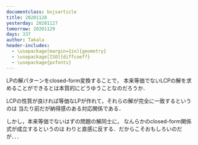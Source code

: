 ```yaml
---
documentclass: bxjsarticle
title: 20201128
yesterday: 20201127
tomorrow: 20201129
days: 337
author: Takala
header-includes:
  - \usepackage[margin=1in]{geometry}
  - \usepackage[ISO]{diffcoeff}
  - \usepackage{pxfonts}
---
```




LPの解パターンをclosed-form変換することで，
本来等価でないLCPの解を求めることができるとは本質的にどうゆうことなのだろうか．


LCPの性質が良ければ等価なLPが作れて，それらの解が完全に一致するというのは
当たり前だが納得感のある対応関係である．


しかし，本来等価でないはずの問題の解同士に，
なんらかのclosed-form関係式が成立するというのは
わりと直感に反する．だからこそおもしろいのだが．．．